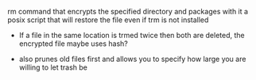 
rm command that encrypts the specified directory
and packages with it a posix script that will restore the file even if trm is
not installed

- If a file in the same location is trmed twice then both are deleted, the
  encrypted file maybe uses hash?

- also prunes old files first and allows you to specify how large you are
  willing to let trash be

